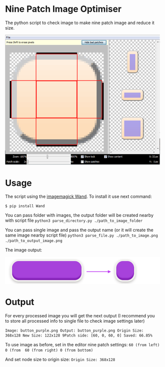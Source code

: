 # Nine Patch Image Optimiser

The python script to check image to make nine patch image and reduce it size.

![](/nine-patch-example.png)


# Usage

The script using the [imagemagick Wand](https://docs.wand-py.org/en/0.6.7/). To install it use next command:
``` 
$ pip install Wand
```

You can pass folder with images, the output folder will be created nearby with script file
`python3 parse_directory.py ./path_to_image_folder`

You can pass single image and pass the output name (or it will create the same image nearby script file)
`python3 parse_file.py ./path_to_image.png ./path_to_output_image.png`

The image output:

![](/tool-example.png)

# Output

For every processed image you will get the next output (I recommend you to store all processed info to single file to check image settings later)

```
Image: button_purple.png Output: button_purple.png Origin Size: 368x128 New Size: 122x128 9Patch side: [60, 0, 60, 0] Saved: 66.85%
```

To use image as before, set in the editor nine patch settings:
`60 (from left) 0 (from  60 (from right) 0 (from bottom)`

And set node size to origin size:
`Origin Size: 368x128`


